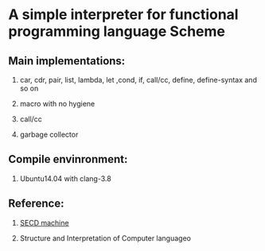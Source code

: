 # A simple interpreter for functional programming language Scheme

## Main implementations:
 1. car, cdr, pair, list, lambda, let ,cond, if, call/cc, define, define-syntax and so on

 2. macro with no hygiene
 
 3. call/cc
 
 4. garbage collector

## Compile envinronment:
 1. Ubuntu14.04 with clang-3.8

## Reference:
 1. [SECD machine](https://en.wikipedia.org/wiki/SECD_machine)
 
 2. Structure and Interpretation of Computer languageo


